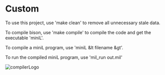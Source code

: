 # Custom

To use this project, use 'make clean' to remove all unnecessary stale data.

To compile bison, use 'make compile' to compile the code and get the executable 'miniL'.

To compile a miniL program, use 'miniL &lt filename &gt'.

To run the compiled miniL program, use 'mil_run out.mil'


![compilerLogo](https://user-images.githubusercontent.com/8682236/176332094-21c9793b-ec71-4b14-ba6a-c7c600dc2a6d.png)
